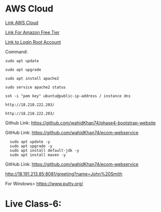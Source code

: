 # AWS Cloud 

[Link AWS Cloud](https://aws.amazon.com/console/)

[Link For Amazon Free Tier](https://aws.amazon.com/free/?nc2=h_ql_pr_ft&all-free-tier.sort-by=item.additionalFields.SortRank&all-free-tier.sort-order=asc&awsf.Free%20Tier%20Types=*all&awsf.Free%20Tier%20Categories=*all)

[Link to Login Root Account](https://portal.aws.amazon.com/billing/signup#/start)

Command: 

```
sudo apt update

sudo apt upgrade

sudo apt install apache2 

sudo service apache2 status

ssh -i "pem key" ubuntu@public-ip-address / instance dns

http://18.218.222.203/

http://18.218.222.203/

```

Github Link: https://github.com/wahidKhan74/phase4-bootstrap-website

GitHub Link: https://github.com/wahidKhan74/ecom-webservice

```
  sudo apt update -y
  sudo apt upgrade -y
  sudo apt install default-jdk -y
  sudo apt install maven -y
```
GitHub Link: https://github.com/wahidKhan74/ecom-webservice

http://18.191.213.85:8081/greeting?name=John%20Smith

For Windows> https://www.putty.org/


# Live Class-6: 